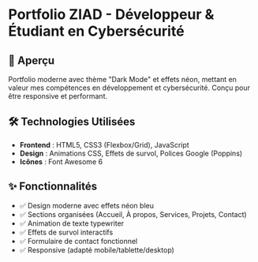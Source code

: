 # Portfolio ZIAD - Développeur & Étudiant en Cybersécurité

## 🌟 Aperçu
Portfolio moderne avec thème "Dark Mode" et effets néon, mettant en valeur mes compétences en développement et cybersécurité. Conçu pour être responsive et performant.

## 🛠 Technologies Utilisées
- **Frontend** : HTML5, CSS3 (Flexbox/Grid), JavaScript
- **Design** : Animations CSS, Effets de survol, Polices Google (Poppins)
- **Icônes** : Font Awesome 6

## ✨ Fonctionnalités
- ✅ Design moderne avec effets néon bleu
- ✅ Sections organisées (Accueil, À propos, Services, Projets, Contact)
- ✅ Animation de texte typewriter
- ✅ Effets de survol interactifs
- ✅ Formulaire de contact fonctionnel
- ✅ Responsive (adapté mobile/tablette/desktop)
